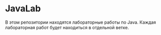 # JavaLab
В этом репозитории находятся лабораторные работы по Java. Каждая лабораторная работ будет находиться в отдельной ветке. 

